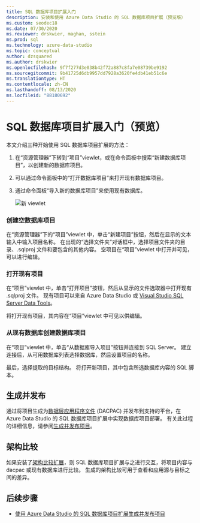 ```yaml
---
title: SQL 数据库项目扩展入门
description: 安装和使用 Azure Data Studio 的 SQL 数据库项目扩展（预览版）
ms.custom: seodec18
ms.date: 07/30/2020
ms.reviewer: drskwier, maghan, sstein
ms.prod: sql
ms.technology: azure-data-studio
ms.topic: conceptual
author: dzsquared
ms.author: drskwier
ms.openlocfilehash: 9f7f277d3e038b42f72a887c8fa7e08739be9192
ms.sourcegitcommit: 9b41725d6db9957dd7928a3620fe4db41eb51c6e
ms.translationtype: HT
ms.contentlocale: zh-CN
ms.lasthandoff: 08/13/2020
ms.locfileid: "88180692"
---
```

# <a name="getting-started-with-the-sql-database-projects-extension-preview"></a>SQL 数据库项目扩展入门（预览）

本文介绍三种开始使用 SQL 数据库项目扩展的方法：
1.  在“资源管理器”下转到“项目”viewlet，或在命令面板中搜索“新建数据库项目”，以创建新的数据库项目。
2. 可以通过命令面板中的“打开数据库项目”来打开现有数据库项目。
3. 通过命令面板“导入新的数据库项目”来使用现有数据库。

   ![新 viewlet](media/extensions/sql-database-projects-extension/projects-viewlet.png)


### <a name="create-an-empty-database-project"></a>创建空数据库项目

   在“资源管理器”下的“项目”viewlet 中，单击“新建项目”按钮，然后在显示的文本输入中输入项目名称。  在出现的“选择文件夹”对话框中，选择项目文件夹的目录、.sqlproj 文件和要包含的其他内容。
空项目在“项目”viewlet 中打开并可见，可以进行编辑。

### <a name="open-an-existing-project"></a>打开现有项目

 在“项目”viewlet 中，单击“打开项目”按钮，然后从显示的文件选取器中打开现有 .sqlproj 文件。 现有项目可以来自 Azure Data Studio 或 [Visual Studio SQL Server Data Tools](../ssdt/sql-server-data-tools.md)。

将打开现有项目，其内容在“项目”viewlet 中可见以供编辑。

### <a name="create-a-database-project-from-an-existing-database"></a>从现有数据库创建数据库项目

 在“项目”viewlet 中，单击“从数据库导入项目”按钮并连接到 SQL Server。  建立连接后，从可用数据库列表选择数据库，然后设置项目的名称。

最后，选择提取的目标结构。  将打开新项目，其中包含所选数据库内容的 SQL 脚本。

## <a name="build-and-publish"></a>生成并发布

通过将项目生成为[数据层应用程序文件](../relational-databases/data-tier-applications/data-tier-applications.md) (DACPAC) 并发布到支持的平台，在 Azure Data Studio 的 SQL 数据库项目扩展中实现数据库项目部署。 有关此过程的详细信息，请参阅[生成并发布项目](sql-database-project-extension-build.md)。

## <a name="schema-compare"></a>架构比较
如果安装了[架构比较扩展](schema-compare-extension.md)，则 SQL 数据库项目扩展与之进行交互，将项目内容与 dacpac 或现有数据库进行比较。  生成的架构比较可用于查看和应用源与目标之间的差异。

## <a name="next-steps"></a>后续步骤

- [使用 Azure Data Studio 的 SQL 数据库项目扩展生成并发布项目](sql-database-project-extension-build.md)